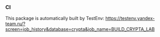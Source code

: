 ### CI

This package is automatically built by TestEnv: https://testenv.yandex-team.ru/?screen=job_history&database=crypta&job_name=BUILD_CRYPTA_LAB

